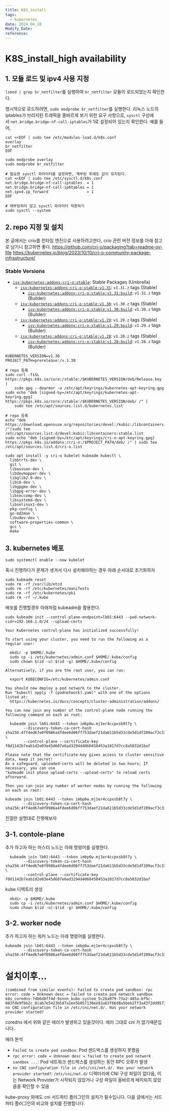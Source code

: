 ```yaml
---
title: K8S_install
tags:
  - kubernetes
date: 2024_04_28
Modify_Date: 
reference:
---
```

# K8S_install_high availability
## 1. 모듈 로드 및 ipv4 사용 지정

`lsmod | grep br_netfilter`를 실행하여 `br_netfilter` 모듈이 로드되었는지 확인한다.

명시적으로 로드하려면, `sudo modprobe br_netfilter`를 실행한다. 리눅스 노드의 iptables가 브리지된 트래픽을 올바르게 보기 위한 요구 사항으로, `sysctl` 구성에서 `net.bridge.bridge-nf-call-iptables`가 1로 설정되어 있는지 확인한다. 예를 들어,

```shell
cat <<EOF | sudo tee /etc/modules-load.d/k8s.conf
overlay
br_netfilter
EOF

sudo modprobe overlay
sudo modprobe br_netfilter

# 필요한 sysctl 파라미터를 설정하면, 재부팅 후에도 값이 유지된다.
cat <<EOF | sudo tee /etc/sysctl.d/k8s.conf
net.bridge.bridge-nf-call-iptables  = 1
net.bridge.bridge-nf-call-ip6tables = 1
net.ipv4.ip_forward                 = 1
EOF

# 재부팅하지 않고 sysctl 파라미터 적용하기
sudo sysctl --system
```


## 2. repo 지정 및 설치
본 글에서는 crio를 런타임 엔진으로 사용하려고한다, crio 관련 버전 정보를 아래 참고로 남기니 참고하면 좋다.
https://github.com/cri-o/packaging?tab=readme-ov-file
https://kubernetes.io/blog/2023/10/10/cri-o-community-package-infrastructure/
### Stable Versions
- [`isv:kubernetes:addons:cri-o:stable`](https://build.opensuse.org/project/show/isv:kubernetes:addons:cri-o:stable): Stable Packages (Umbrella)
    - [`isv:kubernetes:addons:cri-o:stable:v1.31`](https://build.opensuse.org/project/show/isv:kubernetes:addons:cri-o:stable:v1.31): `v1.31.z` tags (Stable)
        - [`isv:kubernetes:addons:cri-o:stable:v1.31:build`](https://build.opensuse.org/project/show/isv:kubernetes:addons:cri-o:stable:v1.31:build): `v1.31.z` tags (Builder)
    - [`isv:kubernetes:addons:cri-o:stable:v1.30`](https://build.opensuse.org/project/show/isv:kubernetes:addons:cri-o:stable:v1.30): `v1.30.z` tags (Stable)
        - [`isv:kubernetes:addons:cri-o:stable:v1.30:build`](https://build.opensuse.org/project/show/isv:kubernetes:addons:cri-o:stable:v1.30:build): `v1.30.z` tags (Builder)
    - [`isv:kubernetes:addons:cri-o:stable:v1.29`](https://build.opensuse.org/project/show/isv:kubernetes:addons:cri-o:stable:v1.29): `v1.29.z` tags (Stable)
        - [`isv:kubernetes:addons:cri-o:stable:v1.29:build`](https://build.opensuse.org/project/show/isv:kubernetes:addons:cri-o:stable:v1.29:build): `v1.29.z` tags (Builder)
    - [`isv:kubernetes:addons:cri-o:stable:v1.28`](https://build.opensuse.org/project/show/isv:kubernetes:addons:cri-o:stable:v1.28): `v1.28.z` tags (Stable)
        - [`isv:kubernetes:addons:cri-o:stable:v1.28:build`](https://build.opensuse.org/project/show/isv:kubernetes:addons:cri-o:stable:v1.28:build): `v1.28.z` tags (Builder)

```shell
KUBERNETES_VERSION=v1.30
PROJECT_PATH=prerelease:/v.1.30

# repo 등록
sudo curl -fsSL https://pkgs.k8s.io/core:/stable:/$KUBERNETES_VERSION/deb/Release.key |
    sudo gpg --dearmor -o /etc/apt/keyrings/kubernetes-apt-keyring.gpg
sudo echo "deb [signed-by=/etc/apt/keyrings/kubernetes-apt-keyring.gpg] https://pkgs.k8s.io/core:/stable:/$KUBERNETES_VERSION/deb/ /" |
    sudo tee /etc/apt/sources.list.d/kubernetes.list

# repo 등록
echo "deb https://download.opensuse.org/repositories/devel:/kubic:/libcontainers:/stable/$OS/ /"|sudo tee /etc/apt/sources.list.d/devel:kubic:libcontainers:stable.list
sudo echo "deb [signed-by=/etc/apt/keyrings/cri-o-apt-keyring.gpg] https://pkgs.k8s.io/addons:/cri-o:/$PROJECT_PATH/deb/ /" | sudo tee /etc/apt/sources.list.d/cri-o.list

sudo apt install -y cri-o kubelet kubeadm kubectl \
  libbtrfs-dev \
  git \
  libassuan-dev \
  libdevmapper-dev \
  libglib2.0-dev \
  libc6-dev \
  libgpgme-dev \
  libgpg-error-dev \
  libseccomp-dev \
  libsystemd-dev \
  libselinux1-dev \
  pkg-config \
  go-md2man \
  libudev-dev \
  software-properties-common \
  gcc \
  make
```

## 3. kubernetes 배포

```shell
sudo systemctl enable --now kubelet
```

혹시 진행하다가 문제가 생겨서 다시 설치해야하는 경우 아래 순서대로 초기화하자
```shell
sudo kubeadm reset
sudo rm -rf /var/lib/etcd
sudo rm -rf /etc/kubernetes/manifests
sudo rm -rf /etc/kubernetes/pki
sudo rm -rf ~/.kube
```


배포를 진행할경우 아래처럼 kubeadm을 활용한다.

```shell
sudo kubeadm init --control-plane-endpoint=lb01:6443 --pod-network-cidr=192.168.1.0/24 --upload-certs

Your Kubernetes control-plane has initialized successfully!

To start using your cluster, you need to run the following as a regular user:

  mkdir -p $HOME/.kube
  sudo cp -i /etc/kubernetes/admin.conf $HOME/.kube/config
  sudo chown $(id -u):$(id -g) $HOME/.kube/config

Alternatively, if you are the root user, you can run:

  export KUBECONFIG=/etc/kubernetes/admin.conf

You should now deploy a pod network to the cluster.
Run "kubectl apply -f [podnetwork].yaml" with one of the options listed at:
  https://kubernetes.io/docs/concepts/cluster-administration/addons/

You can now join any number of the control-plane node running the following command on each as root:

  kubeadm join lb01:6443 --token imbp6w.mj1er4ccpxsb8t7y \
        --discovery-token-ca-cert-hash sha256:4ff4ed67e0f0986a4fdee6d06ff753daef21da611b5d33cde5d1df209acf3c33 \
        --control-plane --certificate-key f0d1142b7eab1d2e03e45d607e6ad3294d4060458453a1017d7cc8a5032d1baf

Please note that the certificate-key gives access to cluster sensitive data, keep it secret!
As a safeguard, uploaded-certs will be deleted in two hours; If necessary, you can use
"kubeadm init phase upload-certs --upload-certs" to reload certs afterward.

Then you can join any number of worker nodes by running the following on each as root:

kubeadm join lb01:6443 --token imbp6w.mj1er4ccpxsb8t7y \
        --discovery-token-ca-cert-hash sha256:4ff4ed67e0f0986a4fdee6d06ff753daef21da611b5d33cde5d1df209acf3c33
```

친절한 설명대로 진행해보자

## 3-1. contole-plane
추가 하고자 하는 마스터 노드는 아래 명령어를 실행한다.
```shell
  kubeadm join lb01:6443 --token imbp6w.mj1er4ccpxsb8t7y \
        --discovery-token-ca-cert-hash sha256:4ff4ed67e0f0986a4fdee6d06ff753daef21da611b5d33cde5d1df209acf3c33 \
        --control-plane --certificate-key f0d1142b7eab1d2e03e45d607e6ad3294d4060458453a1017d7cc8a5032d1baf
```
kube 디렉토리 생성
```shell
  mkdir -p $HOME/.kube
  sudo cp -i /etc/kubernetes/admin.conf $HOME/.kube/config
  sudo chown $(id -u):$(id -g) $HOME/.kube/config
```

## 3-2. worker node
추가 하고자 하는 워커 노드는 아래 명령어를 실행한다.
```shell
kubeadm join lb01:6443 --token imbp6w.mj1er4ccpxsb8t7y \
        --discovery-token-ca-cert-hash sha256:4ff4ed67e0f0986a4fdee6d06ff753daef21da611b5d33cde5d1df209acf3c33
```

# 설치이후...
```shell
(combined from similar events): Failed to create pod sandbox: rpc error: code = Unknown desc = failed to create pod network sandbox k8s_coredns-7db6d8ff4d-9snnn_kube-system_5c2ba979-73a2-485a-bf9c-083fde9fbb2c_0(ab7e5423b5d7a1ee5b057138ee82a63f66d8a5beb2ff3a43f2dd9573f070257b): no CNI configuration file in /etc/cni/net.d/. Has your network provider started?
```

coredns 에서 위와 같은 에러가 발생하고 있을것이다. 에러 그대로 cni 가 없기때문입니다.

에러 분석
- `Failed to create pod sandbox`: Pod 샌드박스를 생성하지 못했음
- `rpc error: code = Unknown desc = failed to create pod network sandbox ...`: Pod 네트워크 샌드박스를 생성하는 동안 RPC 오류가 발생
- `no CNI configuration file in /etc/cni/net.d/. Has your network provider started?`: `/etc/cni/net.d/` 디렉터리에 CNI 구성 파일이 없다음, 이는 Network Provider가 시작되지 않았거나 구성 파일이 올바르게 배치되지 않았음을 확인할 수 있음

kube-proxy 외에도 cni 서드파티 플러그인의 설치가 필수입니다. 다음 글에서는 서드파티 플러그인의 비교와 설치를 진행합니다.